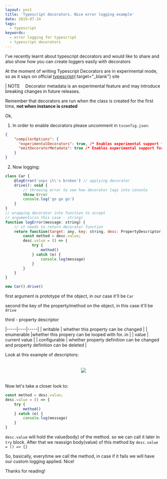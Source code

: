 ```yaml
---
layout: post
title: 'Typescript decorators. Nice error logging example'
date: 2019-07-24
tags:
  - typescript
keywords:
  - error logging for typescript
  - typescript decorators
---
```


I've recently learnt about typescript decorators and would like to share and also show how you can create loggers easily with decorators

<!--more-->
At the moment of writing Typescript Decorators are in experimental mode, so as it says on official [typescript](https://www.typescriptlang.org/docs/handbook/decorators.html){:target="_blank"} site

| NOTE  Decorator metadata is an experimental feature and may introduce breaking changes in future releases.

Remember that decorators are run when the class is created for the first time, **not when instance is created**

Ok,

1. In order to enable decorators please uncomment in `tsconfig.json`:
```JSON
{
    "compilerOptions": {
      "experimentalDecorators": true, /* Enables experimental support for ES7 decorators. */,
      "emitDecoratorMetadata": true /* Enables experimental support for emitting type metadata for decorators. */
    }
}
```

2. Now logging:

```javascript
class Car {
    @logError('oops it\'s broken') // applying decorator
    drive(): void {
        // throwing error to see how decorator logs into console
        throw Error
        console.log('go go go')
    }
}
// wrapping decorator into function to accept
// arguments(in this case - string)
function logError(message: string) {
    // it needs to return decorator function
    return function(target: any, key: string, desc: PropertyDescriptor) {
        const method = desc.value;
        desc.value = () => {
            try {
                method()
            } catch (e) {
                console.log(message)
            }
        }
    }
}

new Car().drive()
```

first argument is prototype of the object, in our case it'll be `Car`

second the key of the property/method on the object, in this case it'll be `drive`

third - property descriptor

|-----|----|-----|
| writable | whether this property can be changed |
| enumerable |whether this propery can be looped with for..in |
| value | current value |
| configurable | whether property definition can be changed and property definition can be deleted |

Look at this example of descriptors:

<div style="width: 100%; text-align: center; padding: 20px 0;">
<img src="{{site.baseurl}}/assets/obj_descriptors.png"/>
</div>

Now let's take a closer look to:

```javascript
const method = desc.value;
desc.value = () => {
    try {
        method()
    } catch (e) {
        console.log(message)
    }
}
```

`desc.value` will hold the value(body) of the method. so we can call it later in `try` block. After that we reassign body(value) of this method by
`desc.value = () => {}`


So, basically, everytime we call the method, in case if it fails we will have our custom logging applied. Nice!

Thanks for reading!
